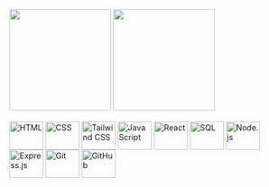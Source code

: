 <div>
  <img height="180em" src="https://github-readme-stats.vercel.app/api?username=lucascatuyama&count_private=true&show_icons=true&theme=tokyonight">
  <img height="180em" src="https://github-readme-stats.vercel.app/api/top-langs/?username=lucascatuyama&layout=compact&theme=tokyonight">
</div>

<br>

<div style="display: inline-block">

  <!-- Frontend -->
  <img align="center" alt="HTML" height="50" width="60" src="https://cdn.jsdelivr.net/gh/devicons/devicon/icons/html5/html5-original.svg">
  <img align="center" alt="CSS" height="50" width="60" src="https://cdn.jsdelivr.net/gh/devicons/devicon/icons/css3/css3-original.svg">
  <img align="center" alt="Tailwind CSS" height="50" width="60" src="https://cdn.jsdelivr.net/gh/devicons/devicon@latest/icons/tailwindcss/tailwindcss-original.svg">
  <img align="center" alt="JavaScript" height="50" width="60" src="https://cdn.jsdelivr.net/gh/devicons/devicon/icons/javascript/javascript-original.svg">
  <img align="center" alt="React" height="50" width="60" src="https://cdn.jsdelivr.net/gh/devicons/devicon/icons/react/react-original.svg">
  
  <!-- Backend -->
  <img align="center" alt="SQL" height="50" width="60" src="https://cdn.jsdelivr.net/gh/devicons/devicon/icons/mysql/mysql-original.svg">
  <img align="center" alt="Node.js" height="50" width="60" src="https://cdn.jsdelivr.net/gh/devicons/devicon/icons/nodejs/nodejs-original.svg">
  <img align="center" alt="Express.js" height="50" width="60" src="https://cdn.jsdelivr.net/gh/devicons/devicon/icons/express/express-original.svg">

  <!-- Tools -->
  <img align="center" alt="Git" height="50" width="60" src="https://cdn.jsdelivr.net/gh/devicons/devicon/icons/git/git-original.svg">
  <img align="center" alt="GitHub" height="50" width="60" src="https://cdn.jsdelivr.net/gh/devicons/devicon/icons/github/github-original.svg">

</div>
